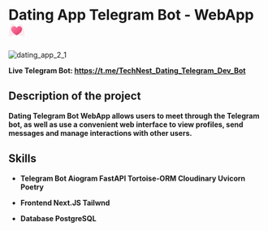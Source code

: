 # Dating App Telegram Bot - WebApp  <img width=32 src="./assets/logo.png">
![dating_app_2_1](https://github.com/dev188007me/TechNest-Dating-App-Telegram-Bot/assets/165474780/ee987b3f-8b32-43f3-a808-55c907c873c7)

<b> Live Telegram Bot: https://t.me/TechNest_Dating_Telegram_Dev_Bot

## Description of the project

Dating Telegram Bot WebApp allows users to meet through the Telegram bot, as well as use a convenient web interface to
view profiles, send messages and manage interactions with other users.

## Skills
- Telegram Bot
Aiogram
FastAPI
Tortoise-ORM
Cloudinary
Uvicorn
Poetry

- Frontend
Next.JS
Tailwnd

- Database
PostgreSQL
